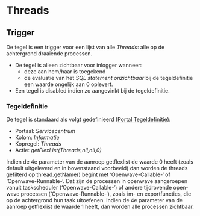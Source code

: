 # Threads

## Trigger

De tegel is een trigger voor een lijst van alle _Threads_: alle op de achtergrond draaiende processen.

- De tegel is alleen zichtbaar voor inlogger wanneer:
  - deze aan hem/haar is toegekend
  - de evaluatie van het _SQL statement onzichtbaar_ bij de tegeldefinitie een waarde ongelijk aan 0 oplevert.
- Een tegel is disabled indien zo aangevinkt bij de tegeldefinitie.

### Tegeldefinitie

De tegel is standaard als volgt gedefinieerd ([Portal Tegeldefinitie](../../../../instellen_inrichten/portaldefinitie/portal_tegel.md)):

- Portaal: _Servicecentrum_
- Kolom: _Informatie_
- Kopregel: _Threads_
- Actie: _getFlexList(Threads,nil,nil,0)_

Indien de 4e parameter van de aanroep getflexlist de waarde 0 heeft (zoals default uitgeleverd en in bovenstaand voorbeeld) dan worden de threads gefilterd op thread.getName() begint met ‘Openwave-Callable-‘ of ‘Openwave-Runnable-‘. Dat zijn de processen in openwave aangeroepen vanuit taskscheduler (‘Openwave-Callable-‘) of andere tijdrovende open-wave processen (‘Openwave-Runnable-‘), zoals im- en exportfuncties, die op de achtergrond hun taak uitoefenen. Indien de 4e parameter van de aanroep getflexlist de waarde 1 heeft, dan worden alle processen zichtbaar.
